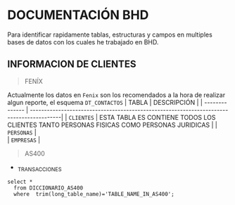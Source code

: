 # DOCUMENTACIÓN BHD 
Para identificar rapidamente tablas, estructuras y campos en multiples bases de datos con los cuales he trabajado en BHD.
## INFORMACION DE CLIENTES
> FENÍX

Actualmente los datos en `Fenix` son los recomendados a la hora de realizar algun reporte, el esquema `DT_CONTACTOS`
| TABLA          | DESCRIPCIÓN                                                                              |
| -------------- | -----------------------------------------------------------------------------------------|
| `CLIENTES`     | ESTA TABLA ES CONTIENE TODOS LOS CLIENTES TANTO PERSONAS FISICAS COMO PERSONAS JURIDICAS |
| `PERSONAS`     |                                                     
| `EMPRESAS`     |



> AS400
- <sub> TRANSACCIONES </sub>


```
select * 
  from DICCIONARIO_AS400
  where  trim(long_table_name)='TABLE_NAME_IN_AS400';
```



